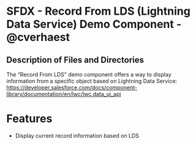 # SFDX  - Record From LDS (Lightning Data Service) Demo Component - @cverhaest

## Description of Files and Directories
The “Record From LDS" demo component offers a way to display information from a specific object based on Lightning Data Service:
https://developer.salesforce.com/docs/component-library/documentation/en/lwc/lwc.data_ui_api

# Features 
 - Display current record information based on LDS
